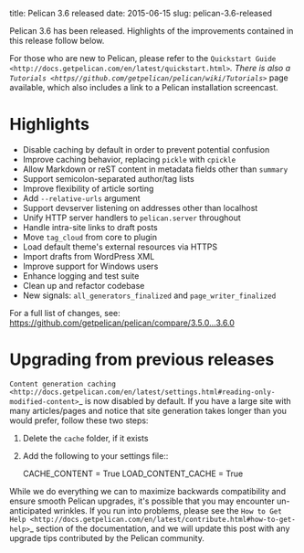 title: Pelican 3.6 released
date: 2015-06-15
slug: pelican-3.6-released

Pelican 3.6 has been released. Highlights of the improvements contained in this
release follow below.

For those who are new to Pelican, please refer to the `Quickstart Guide
<http://docs.getpelican.com/en/latest/quickstart.html>`_. There is also a
`Tutorials <https//github.com/getpelican/pelican/wiki/Tutorials>`_ page
available, which also includes a link to a Pelican installation screencast.

Highlights
==========

* Disable caching by default in order to prevent potential confusion
* Improve caching behavior, replacing ``pickle`` with ``cpickle``
* Allow Markdown or reST content in metadata fields other than ``summary``
* Support semicolon-separated author/tag lists
* Improve flexibility of article sorting
* Add ``--relative-urls`` argument
* Support devserver listening on addresses other than localhost
* Unify HTTP server handlers to ``pelican.server`` throughout
* Handle intra-site links to draft posts
* Move ``tag_cloud`` from core to plugin
* Load default theme's external resources via HTTPS
* Import drafts from WordPress XML
* Improve support for Windows users
* Enhance logging and test suite
* Clean up and refactor codebase
* New signals: ``all_generators_finalized`` and ``page_writer_finalized``

For a full list of changes, see: https://github.com/getpelican/pelican/compare/3.5.0...3.6.0

Upgrading from previous releases
================================

`Content generation caching
<http://docs.getpelican.com/en/latest/settings.html#reading-only-modified-content>`_
is now disabled by default. If you have a large site with many articles/pages
and notice that site generation takes longer than you would prefer, follow
these two steps:

1. Delete the ``cache`` folder, if it exists
2. Add the following to your settings file::

    CACHE_CONTENT = True
    LOAD_CONTENT_CACHE = True

While we do everything we can to maximize backwards compatibility and ensure
smooth Pelican upgrades, it's possible that you may encounter un-anticipated
wrinkles. If you run into problems, please see the `How to Get Help
<http://docs.getpelican.com/en/latest/contribute.html#how-to-get-help>`_ section
of the documentation, and we will update this post with any upgrade tips
contributed by the Pelican community.
